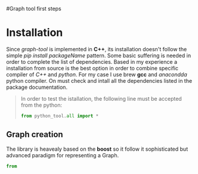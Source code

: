 #Graph tool first steps

# Installation
Since _graph-tool_ is implemented in __C++__, its installation doesn't follow the simple _pip install packageName_ pattern. Some basic suffering is needed in order to complete the list of dependencies. Based in my experience a installation from source is the best option in order to combine specific compiler of _C++_ and _python_. For my case I use brew __gcc__ and _anacondda_ python compiler. On must check and intall all the dependencies listed in the package documentation.


 > In order to test the istallation, the following line must be accepted from the python:
 > 
 > ```python
 > from python_tool.all import *
 > ```

## Graph creation

The library is heavealy based on the __boost__ so it follow it sophisticated but advanced paradigm for representing a Graph.

```python
from 
```